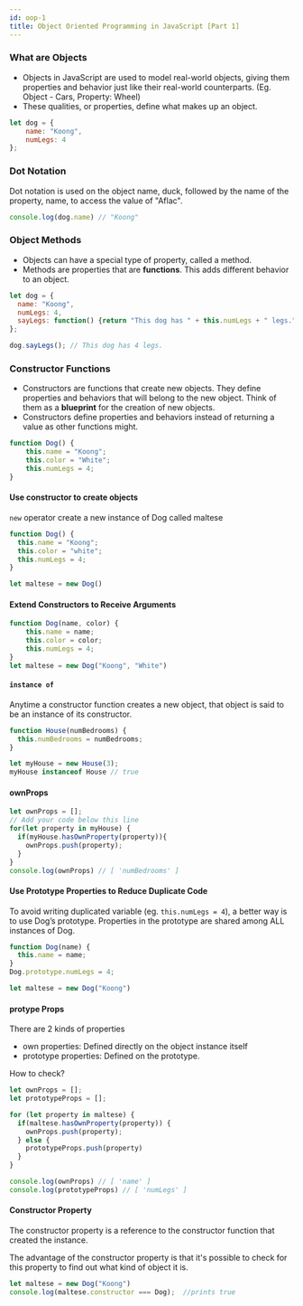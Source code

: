 ```yaml
---
id: oop-1
title: Object Oriented Programming in JavaScript [Part 1]
---
```


### What are Objects

- Objects in JavaScript are used to model real-world objects, giving them properties and behavior just like their real-world counterparts. (Eg. Object - Cars, Property: Wheel)
- These qualities, or properties, define what makes up an object. 

```javascript
let dog = {
    name: "Koong",
    numLegs: 4
};
```
### Dot Notation

Dot notation is used on the object name, duck, followed by the name of the property, name, to access the value of "Aflac".
```javascript
console.log(dog.name) // "Koong"
```

### Object Methods

- Objects can have a special type of property, called a method. 
- Methods are properties that are **functions**. This adds different behavior to an object. 

```javascript
let dog = {
  name: "Koong",
  numLegs: 4,
  sayLegs: function() {return "This dog has " + this.numLegs + " legs."}
};

dog.sayLegs(); // This dog has 4 legs.
```

### Constructor Functions

- Constructors are functions that create new objects. They define properties and behaviors that will belong to the new object. Think of them as a **blueprint** for the creation of new objects.
- Constructors define properties and behaviors instead of returning a value as other functions might.

```javascript
function Dog() {
    this.name = "Koong";
    this.color = "White";
    this.numLegs = 4;
}
```
#### Use constructor to create objects

`new` operator create a new instance of Dog called maltese

```javascript
function Dog() {
  this.name = "Koong";
  this.color = "white";
  this.numLegs = 4;
}

let maltese = new Dog()
```

#### Extend Constructors to Receive Arguments
```javascript
function Dog(name, color) {
    this.name = name;
    this.color = color;
    this.numLegs = 4;
}
let maltese = new Dog("Koong", "White")
```

#### `instance of`
Anytime a constructor function creates a new object, that object is said to be an instance of its constructor. 

```javascript
function House(numBedrooms) {
  this.numBedrooms = numBedrooms;
}

let myHouse = new House(3);
myHouse instanceof House // true
```

#### ownProps
```javascript
let ownProps = [];
// Add your code below this line
for(let property in myHouse) {
  if(myHouse.hasOwnProperty(property)){
    ownProps.push(property);
  }
}
console.log(ownProps) // [ 'numBedrooms' ]
```

#### Use Prototype Properties to Reduce Duplicate Code

To avoid writing duplicated variable (eg. `this.numLegs = 4`), a better way is to use Dog’s prototype. Properties in the prototype are shared among ALL instances of Dog.
```javascript
function Dog(name) {
  this.name = name;
}
Dog.prototype.numLegs = 4;

let maltese = new Dog("Koong")
```

#### protype Props

There are 2 kinds of properties
- own properties: Defined directly on the object instance itself
- prototype properties: Defined on the prototype.

How to check?
```javascript
let ownProps = [];
let prototypeProps = [];

for (let property in maltese) {
  if(maltese.hasOwnProperty(property)) {
    ownProps.push(property);
  } else {
    prototypeProps.push(property)
  }
}

console.log(ownProps) // [ 'name' ]
console.log(prototypeProps) // [ 'numLegs' ]
```

#### Constructor Property
The constructor property is a reference to the constructor function that created the instance. 

The advantage of the constructor property is that it's possible to check for this property to find out what kind of object it is.

```javascript
let maltese = new Dog("Koong")
console.log(maltese.constructor === Dog);  //prints true
```